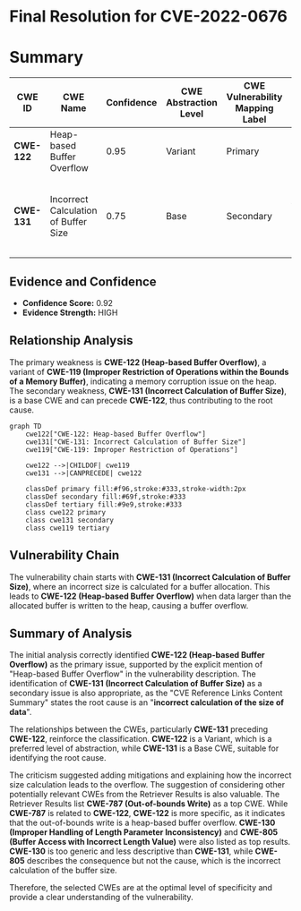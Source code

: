 # Final Resolution for CVE-2022-0676

# Summary
| CWE ID | CWE Name | Confidence | CWE Abstraction Level | CWE Vulnerability Mapping Label | CWE-Vulnerability Mapping Notes |
|---|---|---|---|---|---|
| **CWE-122** | Heap-based Buffer Overflow | 0.95 | Variant | Primary | Allowed |
| **CWE-131** | Incorrect Calculation of Buffer Size | 0.75 | Base | Secondary | Allowed, Contributes to the root cause of the overflow. **CWE-131** -> **CWE-122** |

## Evidence and Confidence

*   **Confidence Score:** 0.92
*   **Evidence Strength:** HIGH

## Relationship Analysis
The primary weakness is **CWE-122 (Heap-based Buffer Overflow)**, a variant of **CWE-119 (Improper Restriction of Operations within the Bounds of a Memory Buffer)**, indicating a memory corruption issue on the heap. The secondary weakness, **CWE-131 (Incorrect Calculation of Buffer Size)**, is a base CWE and can precede **CWE-122**, thus contributing to the root cause.

```mermaid
graph TD
    cwe122["CWE-122: Heap-based Buffer Overflow"]
    cwe131["CWE-131: Incorrect Calculation of Buffer Size"]
    cwe119["CWE-119: Improper Restriction of Operations"]
    
    cwe122 -->|CHILDOF| cwe119
    cwe131 -->|CANPRECEDE| cwe122
    
    classDef primary fill:#f96,stroke:#333,stroke-width:2px
    classDef secondary fill:#69f,stroke:#333
    classDef tertiary fill:#9e9,stroke:#333
    class cwe122 primary
    class cwe131 secondary
    class cwe119 tertiary
```

## Vulnerability Chain
The vulnerability chain starts with **CWE-131 (Incorrect Calculation of Buffer Size)**, where an incorrect size is calculated for a buffer allocation. This leads to **CWE-122 (Heap-based Buffer Overflow)** when data larger than the allocated buffer is written to the heap, causing a buffer overflow.

## Summary of Analysis
The initial analysis correctly identified **CWE-122 (Heap-based Buffer Overflow)** as the primary issue, supported by the explicit mention of "Heap-based Buffer Overflow" in the vulnerability description. The identification of **CWE-131 (Incorrect Calculation of Buffer Size)** as a secondary issue is also appropriate, as the "CVE Reference Links Content Summary" states the root cause is an "**incorrect calculation of the size of data**".

The relationships between the CWEs, particularly **CWE-131** preceding **CWE-122**, reinforce the classification. **CWE-122** is a Variant, which is a preferred level of abstraction, while **CWE-131** is a Base CWE, suitable for identifying the root cause.

The criticism suggested adding mitigations and explaining how the incorrect size calculation leads to the overflow. The suggestion of considering other potentially relevant CWEs from the Retriever Results is also valuable. The Retriever Results list **CWE-787 (Out-of-bounds Write)** as a top CWE. While **CWE-787** is related to **CWE-122**, **CWE-122** is more specific, as it indicates that the out-of-bounds write is a heap-based buffer overflow. **CWE-130 (Improper Handling of Length Parameter Inconsistency)** and **CWE-805 (Buffer Access with Incorrect Length Value)** were also listed as top results. **CWE-130** is too generic and less descriptive than **CWE-131**, while **CWE-805** describes the consequence but not the cause, which is the incorrect calculation of the buffer size.

Therefore, the selected CWEs are at the optimal level of specificity and provide a clear understanding of the vulnerability.